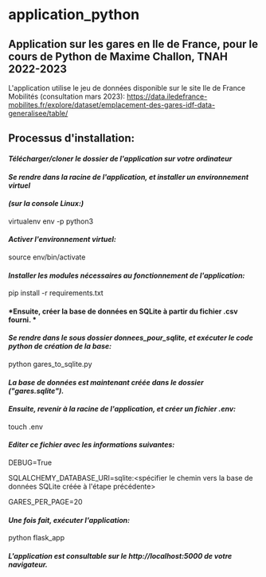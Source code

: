 # application_python
## Application sur les gares en Ile de France, pour le cours de Python de Maxime Challon, TNAH 2022-2023

L'application utilise le jeu de données disponible sur le site Ile de France Mobilités (consultation mars 2023):
https://data.iledefrance-mobilites.fr/explore/dataset/emplacement-des-gares-idf-data-generalisee/table/


## Processus d'installation: 
#### *Télécharger/cloner le dossier de l'application sur votre ordinateur*

#### *Se rendre dans la racine de l'application, et installer un environnement virtuel*
#### *(sur la console Linux:)* 

virtualenv env -p python3


#### *Activer l'environnement virtuel:*

source env/bin/activate

#### *Installer les modules nécessaires au fonctionnement de l'application:* 

pip install -r requirements.txt

#### *Ensuite, créer la base de données en SQLite à partir du fichier .csv fourni. *
#### *Se rendre dans le sous dossier donnees_pour_sqlite, et exécuter le code python de création de la base:*

python gares_to_sqlite.py

#### *La base de données est maintenant créée dans le dossier ("gares.sqlite").* 
#### *Ensuite, revenir à la racine de l'application, et créer un fichier .env:*

touch .env

#### *Editer ce fichier avec les informations suivantes:*

DEBUG=True

SQLALCHEMY_DATABASE_URI=sqlite:<spécifier le chemin vers la base de données SQLite créée à l'étape précédente>

GARES_PER_PAGE=20

#### *Une fois fait, exécuter l'application:*

python flask_app

#### *L'application est consultable sur le http://localhost:5000 de votre navigateur.*




